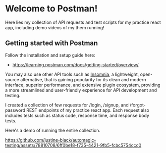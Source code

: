 # Welcome to Postman!

Here lies my collection of API requests and test scripts for my practice react app, including demo videos of my them running!

## Getting started with Postman

Follow the installation and setup guide here:

- https://learning.postman.com/docs/getting-started/overview/

You may also use other API tools such as [Insomnia](https://insomnia.rest/), a lightweight, open-source alternative, that is gaining popularity for its clean and modern interface, superior performance, and extensive plugin ecosystem, providing a more streamlined and user-friendly experience for API development and testing.

I created a collection of few requests for /login, /signup, and /forgot-password REST endpoints of my practice react app. Each request also includes tests such as status code, response time, and response body tests.

Here's a demo of running the entire collection.

https://github.com/justine-black/automagic-testing/assets/78810708/6ff0be18-f735-4421-9fb5-fcbc5754ccc0

